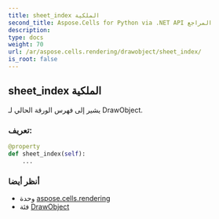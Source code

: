 ```yaml
---
title: sheet_index الملكية
second_title: Aspose.Cells for Python via .NET API المراجع
description:
type: docs
weight: 70
url: /ar/aspose.cells.rendering/drawobject/sheet_index/
is_root: false
---
```

##  sheet_index الملكية

يشير إلى فهرس الورقة الحالي لـ DrawObject.
###  تعريف:
```python
@property
def sheet_index(self):
    ...
```

###  أنظر أيضا
* وحدة [aspose.cells.rendering](../../)
* فئة [DrawObject](/cells/python-net/ar/aspose.cells.rendering/drawobject)
